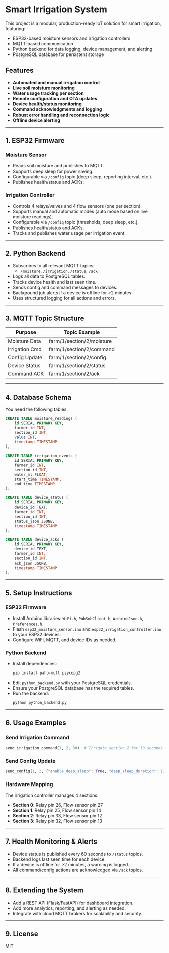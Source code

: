 # Smart Irrigation System

This project is a modular, production-ready IoT solution for smart irrigation, featuring:

- ESP32-based moisture sensors and irrigation controllers
- MQTT-based communication
- Python backend for data logging, device management, and alerting
- PostgreSQL database for persistent storage

## Features

- **Automated and manual irrigation control**
- **Live soil moisture monitoring**
- **Water usage tracking per section**
- **Remote configuration and OTA updates**
- **Device health/status monitoring**
- **Command acknowledgments and logging**
- **Robust error handling and reconnection logic**
- **Offline device alerting**

---

## 1. ESP32 Firmware

### Moisture Sensor

- Reads soil moisture and publishes to MQTT.
- Supports deep sleep for power saving.
- Configurable via `/config` topic (deep sleep, reporting interval, etc.).
- Publishes health/status and ACKs.

### Irrigation Controller

- Controls 4 relays/valves and 4 flow sensors (one per section).
- Supports manual and automatic modes (auto mode based on live moisture readings).
- Configurable via `/config` topic (thresholds, deep sleep, etc.).
- Publishes health/status and ACKs.
- Tracks and publishes water usage per irrigation event.

---

## 2. Python Backend

- Subscribes to all relevant MQTT topics:
  - `/moisture`, `/irrigation`, `/status`, `/ack`
- Logs all data to PostgreSQL tables.
- Tracks device health and last seen time.
- Sends config and command messages to devices.
- Background job alerts if a device is offline for >2 minutes.
- Uses structured logging for all actions and errors.

---

## 3. MQTT Topic Structure

| Purpose        | Topic Example             |
| -------------- | ------------------------- |
| Moisture Data  | farm/1/section/2/moisture |
| Irrigation Cmd | farm/1/section/2/command  |
| Config Update  | farm/1/section/2/config   |
| Device Status  | farm/1/section/2/status   |
| Command ACK    | farm/1/section/2/ack      |

---

## 4. Database Schema

You need the following tables:

```sql
CREATE TABLE moisture_readings (
    id SERIAL PRIMARY KEY,
    farmer_id INT,
    section_id INT,
    value INT,
    timestamp TIMESTAMP
);

CREATE TABLE irrigation_events (
    id SERIAL PRIMARY KEY,
    farmer_id INT,
    section_id INT,
    water_ml FLOAT,
    start_time TIMESTAMP,
    end_time TIMESTAMP
);

CREATE TABLE device_status (
    id SERIAL PRIMARY KEY,
    device_id TEXT,
    farmer_id INT,
    section_id INT,
    status_json JSONB,
    timestamp TIMESTAMP
);

CREATE TABLE device_acks (
    id SERIAL PRIMARY KEY,
    device_id TEXT,
    farmer_id INT,
    section_id INT,
    ack_json JSONB,
    timestamp TIMESTAMP
);
```

---

## 5. Setup Instructions

### ESP32 Firmware

- Install Arduino libraries: `WiFi.h`, `PubSubClient.h`, `ArduinoJson.h`, `Preferences.h`.
- Flash `esp32_moisture_sensor.ino` and `esp32_irrigation_controller.ino` to your ESP32 devices.
- Configure WiFi, MQTT, and device IDs as needed.

### Python Backend

- Install dependencies:
  ```bash
  pip install paho-mqtt psycopg2
  ```
- Edit `python_backend.py` with your PostgreSQL credentials.
- Ensure your PostgreSQL database has the required tables.
- Run the backend:
  ```bash
  python python_backend.py
  ```

---

## 6. Usage Examples

### Send Irrigation Command

```python
send_irrigation_command(1, 2, 30)  # Irrigate section 2 for 30 seconds
```

### Send Config Update

```python
send_config(1, 2, {"enable_deep_sleep": True, "deep_sleep_duration": 120, "threshold": 35})
```

### Hardware Mapping

The irrigation controller manages 4 sections:

- **Section 0**: Relay pin 26, Flow sensor pin 27
- **Section 1**: Relay pin 25, Flow sensor pin 14
- **Section 2**: Relay pin 33, Flow sensor pin 12
- **Section 3**: Relay pin 32, Flow sensor pin 13

---

## 7. Health Monitoring & Alerts

- Device status is published every 60 seconds to `/status` topics.
- Backend logs last seen time for each device.
- If a device is offline for >2 minutes, a warning is logged.
- All command/config actions are acknowledged via `/ack` topics.

---

## 8. Extending the System

- Add a REST API (Flask/FastAPI) for dashboard integration.
- Add more analytics, reporting, and alerting as needed.
- Integrate with cloud MQTT brokers for scalability and security.

---

## 9. License

MIT
